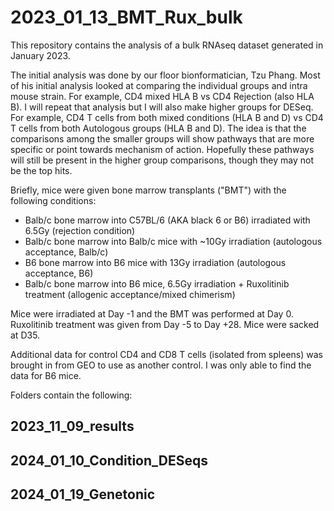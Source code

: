 # 2023_01_13_BMT_Rux_bulk

This repository contains the analysis of a bulk RNAseq dataset generated in January 2023.

The initial analysis was done by our floor bionformatician, Tzu Phang. Most of his initial analysis looked at comparing the individual groups and intra mouse strain. For example, CD4 mixed HLA B vs CD4 Rejection (also HLA B). I will repeat that analysis but I will also make higher groups for DESeq. For example, CD4 T cells from both mixed conditions (HLA B and D) vs CD4 T cells from both Autologous groups (HLA B and D). The idea is that the comparisons among the smaller groups will show pathways that are more specific or point towards mechanism of action. Hopefully these pathways will still be present in the higher group comparisons, though they may not be the top hits.

Briefly, mice were given bone marrow transplants ("BMT") with the following conditions:
- Balb/c bone marrow into C57BL/6 (AKA black 6 or B6) irradiated with 6.5Gy (rejection condition)
- Balb/c bone marrow into Balb/c mice with ~10Gy irradiation (autologous acceptance, Balb/c)
- B6 bone marrow into B6 mice with 13Gy irradiation (autologous acceptance, B6)
- Balb/c bone marrow into B6 mice, 6.5Gy irradiation + Ruxolitinib treatment (allogenic acceptance/mixed chimerism)

Mice were irradiated at Day -1 and the BMT was performed at Day 0. Ruxolitinib treatment was given from Day -5 to Day +28. Mice were sacked at D35.

Additional data for control CD4 and CD8 T cells (isolated from spleens) was brought in from GEO to use as another control. I was only able to find the data for B6 mice.

Folders contain the following:

## 2023_11_09_results

## 2024_01_10_Condition_DESeqs

## 2024_01_19_Genetonic
